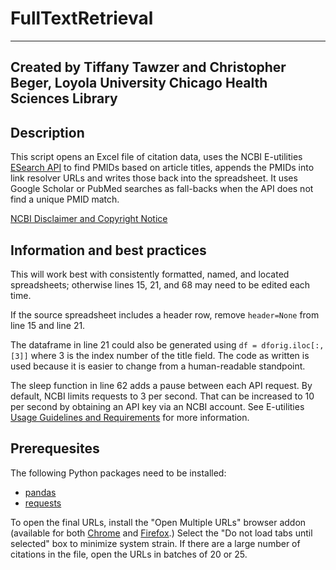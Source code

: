 # FullTextRetrieval
---
Created by Tiffany Tawzer and Christopher Beger, Loyola University Chicago Health Sciences Library
---
## Description
This script opens an Excel file of citation data, uses the NCBI E-utilities [ESearch API](https://www.ncbi.nlm.nih.gov/books/NBK25499/#chapter4.ESearch) to find PMIDs based on article titles, appends the PMIDs into link resolver URLs and writes those back into the spreadsheet. It uses Google Scholar or PubMed searches as fall-backs when the API does not find a unique PMID match.

[NCBI Disclaimer and Copyright Notice](https://www.ncbi.nlm.nih.gov/About/disclaimer.html)

## Information and best practices
This will work best with consistently formatted, named, and located spreadsheets; otherwise lines 15, 21, and 68 may need to be edited each time.

If the source spreadsheet includes a header row, remove `header=None` from line 15 and line 21.

The dataframe in line 21 could also be generated using `df = dforig.iloc[:, [3]]` where 3 is the index number of the title field. The code as written is used because it is easier to change from a human-readable standpoint.

The sleep function in line 62 adds a pause between each API request. By default, NCBI limits requests to 3 per second. That can be increased to 10 per second by obtaining an API key via an NCBI account. See E-utilities [Usage Guidelines and Requirements](https://www.ncbi.nlm.nih.gov/books/NBK25497/#chapter2.Usage_Guidelines_and_Requiremen) for more information.

## Prerequesites 
The following Python packages need to be installed:
- [pandas](https://pandas.pydata.org/docs/getting_started/install.html)
- [requests](https://pypi.org/project/requests/)

To open the final URLs, install the "Open Multiple URLs" browser addon (available for both [Chrome](https://chrome.google.com/webstore/detail/open-multiple-urls/oifijhaokejakekmnjmphonojcfkpbbh) and [Firefox](https://addons.mozilla.org/de/firefox/addon/open-multiple-urls/).) Select the "Do not load tabs until selected" box to minimize system strain. If there are a large number of citations in the file, open the URLs in batches of 20 or 25. 

